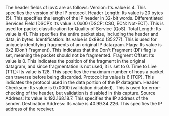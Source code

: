 The header fields of ipv4 are as follows:
Version: Its value is 4. This specifies the version of the IP protocol.
Header Length: Its value is 20 bytes (5). This specifies the length of the IP header in 32-bit words.
Differentiated Services Field (DSCP): Its value is 0x00 (DSCP: CS0, ECN: Not-ECT). This is used for packet classification for Quality of Service (QoS).
Total Length: Its value is 41. This specifies the entire packet size, including the header and data, in bytes.
Identification: Its value is 0x89cd (35277). This is used for uniquely identifying fragments of an original IP datagram.
Flags: Its value is 0x2 (Don't Fragment). This indicates that the Don't Fragment (DF) flag is set, meaning the packet should not be fragmented.
Fragment Offset: Its value is 0. This indicates the position of the fragment in the original datagram, and since fragmentation is not used, it is set to 0.
Time to Live (TTL): Its value is 128. This specifies the maximum number of hops a packet can traverse before being discarded.
Protocol: Its value is 6 (TCP). This indicates the protocol used in the data portion of the IP datagram.
Header Checksum: Its value is 0x0000 (validation disabled). This is used for error-checking of the header, but validation is disabled in this capture.
Source Address: Its value is 192.168.18.7. This specifies the IP address of the sender.
Destination Address: Its value is 40.99.34.226. This specifies the IP address of the receiver.
